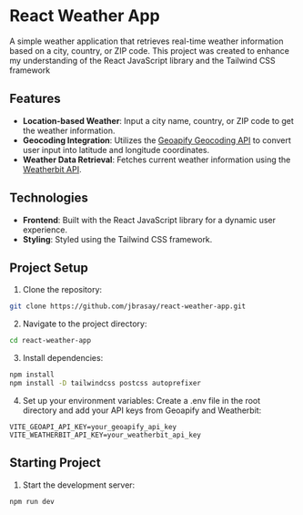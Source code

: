# React Weather App

A simple weather application that retrieves real-time weather information based on a city, country, or ZIP code. This project was created to enhance my understanding of the React JavaScript library and the Tailwind CSS framework

## Features

- **Location-based Weather**: Input a city name, country, or ZIP code to get the weather information.
- **Geocoding Integration**: Utilizes the [Geoapify Geocoding API](https://www.geoapify.com/) to convert user input into latitude and longitude coordinates.
- **Weather Data Retrieval**: Fetches current weather information using the [Weatherbit API](https://www.weatherbit.io/).

## Technologies

- **Frontend**: Built with the React JavaScript library for a dynamic user experience.
- **Styling**: Styled using the Tailwind CSS framework.

## Project Setup
1. Clone the repository:
```bash
git clone https://github.com/jbrasay/react-weather-app.git
```
2. Navigate to the project directory:
```bash
cd react-weather-app
```
3. Install dependencies:
```bash
npm install
npm install -D tailwindcss postcss autoprefixer
```
4. Set up your environment variables: Create a .env file in the root directory and add your API keys from Geoapify and Weatherbit:
```
VITE_GEOAPI_API_KEY=your_geoapify_api_key
VITE_WEATHERBIT_API_KEY=your_weatherbit_api_key
```

## Starting Project
1. Start the development server:
```bash
npm run dev
```